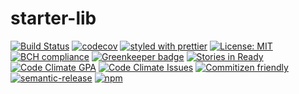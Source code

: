 # starter-lib

[![Build Status](https://travis-ci.org/atelljohannsmothers/starter-lib.svg?branch=master)](https://travis-ci.org/atelljohannsmothers/starter-lib)
[![codecov](https://codecov.io/gh/atelljohannsmothers/starter-lib/branch/master/graph/badge.svg)](https://codecov.io/gh/atelljohannsmothers/starter-lib)
[![styled with prettier](https://img.shields.io/badge/styled_with-prettier-ff69b4.svg)](https://github.com/prettier/prettier)
[![License: MIT](https://img.shields.io/github/license/atelljohannsmothers/starter-lib.svg)](https://opensource.org/licenses/MIT)
[![BCH compliance](https://bettercodehub.com/edge/badge/atelljohannsmothers/starter-lib?branch=master)](https://bettercodehub.com/)
[![Greenkeeper badge](https://badges.greenkeeper.io/atelljohannsmothers/starter-lib.svg)](https://greenkeeper.io/)
[![Stories in Ready](https://badge.waffle.io/atelljohannsmothers/starter-lib.png?label=ready&title=Ready)](https://waffle.io/atelljohannsmothers/starter-lib?utm_source=badge)
[![Code Climate GPA](https://img.shields.io/codeclimate/github/atelljohannsmothers/starter-lib.svg)](https://codeclimate.com/)
[![Code Climate Issues](https://img.shields.io/codeclimate/issues/github/atelljohannsmothers/starter-lib.svg)](https://codeclimate.com/)
[![Commitizen friendly](https://img.shields.io/badge/commitizen-friendly-brightgreen.svg)](http://commitizen.github.io/cz-cli/)
[![semantic-release](https://img.shields.io/badge/%20%20%F0%9F%93%A6%F0%9F%9A%80-semantic--release-e10079.svg)](https://github.com/semantic-release/semantic-release)
[![npm](https://img.shields.io/npm/v/starter-lib.svg)](https://www.npmjs.com/package/starter-lib)
